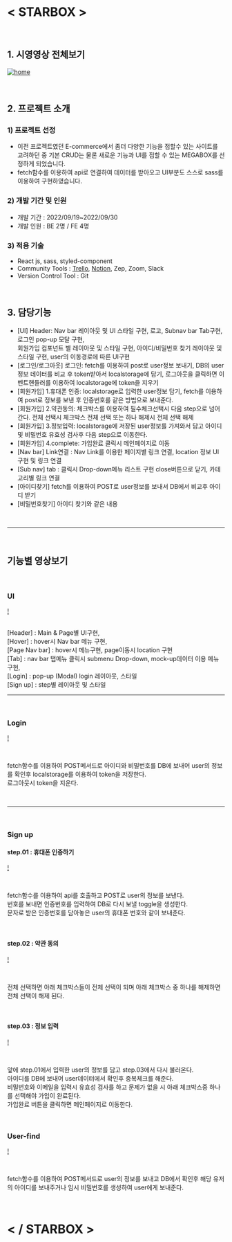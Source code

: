 # < STARBOX >  
<br>

## 1. 시영영상 전체보기

[![home](https://user-images.githubusercontent.com/99234582/196137091-a6c63d61-c91f-4e6d-a4d9-ecd1097736e6.png)](https://youtu.be/WFLoaP3cGkg)

<br>

## 2. 프로젝트 소개

### 1) 프로젝트 선정
- 이전 프로젝트였던 E-commerce에서 좀더 다양한 기능을 접할수 있는 사이트를 고려하던 중 기본 CRUD는 물론 새로운 기능과 UI를 접할 수 있는 MEGABOX를 선정하게 되었습니다.
- fetch함수를 이용하여 api로 연결하여 데이터를 받아오고 UI부분도 스스로 sass를 이용하여 구현하였습니다.

### 2) 개발 기간 및 인원

- 개발 기간 : 2022/09/19~2022/09/30
- 개발 인원 : BE 2명 / FE 4명

### 3) 적용 기술

- React js, sass, styled-component
- Community Tools : [Trello](https://trello.com/b/vHTBevR2/project-management), [Notion](https://www.notion.so/wecode/2nd-Project-04bc92fc5d2b4c53bd065749118f826f?p=c09094a986d44c4b9ab702b4bd1b3fd6&pm=c), Zep, Zoom, Slack
- Version Control Tool : Git

<br>


## 3. 담당기능

- [UI] Header: Nav bar 레이아웃 및 UI 스타일 구현, 로고, Subnav bar Tab구현, 로그인 pop-up 모달 구현, 
</br> 회원가입 컴포넌트 별 레이아웃 및 스타일 구현, 아이디/비밀번호 찾기 레이아웃 및 스타일 구현, user의 이동경로에 따른 UI구현
- [로그인/로그아웃] 로그인: fetch를 이용하여 post로 user정보 보내기, DB의 user 정보 데이터를 비교 후 token받아서 localstorage에 담기,
로그아웃을 클릭하면 이벤트핸들러를 이용하여 localstorage에 token을 지우기
- [회원가입] 1.휴대폰 인증: localstorage로 입력한 user정보 담기, fetch를 이용하여 post로 정보를 보낸 후 인증번호를 같은 방법으로 보내준다.
- [회원가입] 2.약관동의: 체크박스를 이용하여 필수체크선택시 다음 step으로 넘어간다. 전체 선택시 체크박스 전체 선택 또는 하나 해제시 전체 선택 해제
- [회원가입] 3.정보입력: localstorage에 저장된 user정보를 가져와서 담고 아이디 및 비밀번호 유효성 검사후 다음 step으로 이동한다.
- [회원가입] 4.complete: 가입완료 클릭시 메인페이지로 이동
- [Nav bar] Link연결 : Nav Link를 이용한 페이지별 링크 연결, location 정보 UI 구현 및 링크 연결
- [Sub nav] tab : 클릭시 Drop-down메뉴 리스트 구현 close버튼으로 닫기, 카테고리별 링크 연결
- [아이디찾기] fetch를 이용하여 POST로 user정보를 보내서 DB에서 비교후 아이디 받기
- [비밀번호찾기] 아이디 찾기와 같은 내용

<br>
<hr>
<br>

## 기능별 영상보기

<br>

### UI

[!](https://user-images.githubusercontent.com/99234582/196128440-a0b60075-3c1b-4b56-a224-b5e4274c9fd0.mp4)

<br>
[Header] : Main & Page별 UI구현, <br>
[Hover] : hover시 Nav bar 메뉴 구현, <br>
[Page Nav bar] : hover시 메뉴구현, page이동시 location 구현 <br>
[Tab] : nav bar 탭메뉴 클릭시 submenu Drop-down, mock-up데이터 이용 메뉴 구현, <br>
[Login] : pop-up (Modal) login 레이아웃, 스타일 <br>
[Sign up] : step별 레이아웃 및 스타일 

<br>
<hr>
<br>


### Login



[!](https://user-images.githubusercontent.com/99234582/196129020-3036c6bf-9272-4f70-beee-6fde11cc0b1c.mp4)

<br>

fetch함수를 이용하여 POST메서드로 아이디와 비밀번호를 DB에 보내어 user의 정보를 확인후 localstorage를 이용하여 token을 저장한다. <br>
로그아웃시 token을 지운다.

<br>
<hr>
<br>

### Sign up

#### step.01 : 휴대폰 인증하기


[!](https://user-images.githubusercontent.com/99234582/196132040-c2019575-20fd-40c3-a423-99737cb4cb95.mp4)

<br>

fetch함수를 이용하여 api를 호출하고 POST로 user의 정보를 보낸다. <br>
번호를 보내면 인증번호를 입력하여 DB로 다시 보낼 toggle을 생성한다. <br>
문자로 받은 인증번호를 담아놓은 user의 휴대폰 번호와 같이 보내준다. <br>

<br>

#### step.02 : 약관 동의

[!](https://user-images.githubusercontent.com/99234582/196134181-fc848814-cc87-4dfb-8c40-c3bab8f11fad.mp4)

<br>

전체 선택하면 아래 체크박스들이 전체 선택이 되며 아래 체크박스 중 하나를 해제하면 전체 선택이 해제 된다.

<br>

#### step.03 : 정보 입력

[!](https://user-images.githubusercontent.com/99234582/196135319-8d243855-88f8-4304-98de-a4ff29592f6b.mp4)

<br>

앞에 step.01에서 입력한 user의 정보를 담고 step.03에서 다시 불러온다. <br>
아이디를 DB에 보내어 user데이터에서 확인후 중복체크를 해준다. <br>
비밀번호와 이메일을 입력시 유효성 검사를 하고 문제가 없을 시 아래 체크박스중 하나를 선택해야 가입이 완료된다. <br>
가입완료 버튼을 클릭하면 메인페이지로 이동한다. <br>

<br>

### User-find 

[!](https://user-images.githubusercontent.com/99234582/196136005-61c8834b-b045-4915-8bad-77875ba85255.mp4)

<br>

fetch함수를 이용하여 POST메서드로 user의 정보를 보내고 DB에서 확인후 해당 유저의 아이디를 보내주거나 임시 비밀번호를 생성하여 user에게 보내준다.

<br>


# < / STARBOX >
